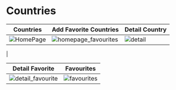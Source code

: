 # Countries

| Countries | Add Favorite Countries | Detail Country |
| ------------- | ------------- | ------------- |
|![HomePage](https://user-images.githubusercontent.com/73468385/201491014-0565c857-f472-41bf-b1ac-074faff89b08.png) | ![homepage_favourites](https://user-images.githubusercontent.com/73468385/201491054-125fc504-f70b-459f-91d2-a88e1fd06287.png) | ![detail](https://user-images.githubusercontent.com/73468385/201491074-cc1a8b36-b8ee-4cd8-a4ad-9ac2bc2ce147.png)
 | 

| Detail Favorite | Favourites | 
| ------------- | ------------- | 
| ![detail_favourite](https://user-images.githubusercontent.com/98642848/174452757-36c35a39-8027-4a6a-8ba9-bddf90b018ce.png) | ![favourites](https://user-images.githubusercontent.com/98642848/174452770-0af6c66d-d13e-4fc6-a3c3-06d3701131a6.png) |  



